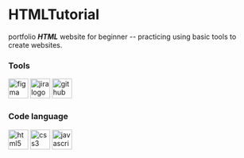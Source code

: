 # HTMLTutorial

portfolio ***HTML*** website for beginner -- practicing using basic tools to create websites.

### Tools

[<img src="https://cdn.jsdelivr.net/gh/devicons/devicon/icons/figma/figma-original.svg" height="40" alt="figma logo"/>](https://www.figma.com/file/4nShFjkjghQEMbT0gQtVRS/HTMLTutorial?type=design&node-id=0-1&mode=design&t=tgx8cWZb5rm19fV4-0)
<img src="https://cdn.jsdelivr.net/gh/devicons/devicon/icons/jira/jira-original.svg" height="40" alt="jira logo"  />
<img src="https://cdn.jsdelivr.net/gh/devicons/devicon/icons/github/github-original.svg" height="40" alt="github logo"  />

### Code language

<div align="left">
  <img src="https://cdn.jsdelivr.net/gh/devicons/devicon/icons/html5/html5-original.svg" height="40" alt="html5 logo"  />
  <img src="https://cdn.jsdelivr.net/gh/devicons/devicon/icons/css3/css3-original.svg" height="40" alt="css3 logo"  />
  <img src="https://cdn.jsdelivr.net/gh/devicons/devicon/icons/javascript/javascript-original.svg" height="40" alt="javascript logo"  />
</div>

###
